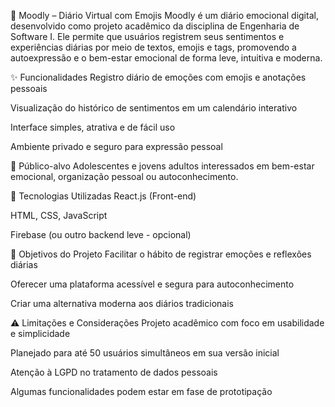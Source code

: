 📘 Moodly – Diário Virtual com Emojis
Moodly é um diário emocional digital, desenvolvido como projeto acadêmico da disciplina de Engenharia de Software I. Ele permite que usuários registrem seus sentimentos e experiências diárias por meio de textos, emojis e tags, promovendo a autoexpressão e o bem-estar emocional de forma leve, intuitiva e moderna.

✨ Funcionalidades
Registro diário de emoções com emojis e anotações pessoais

Visualização do histórico de sentimentos em um calendário interativo

Interface simples, atrativa e de fácil uso

Ambiente privado e seguro para expressão pessoal

👥 Público-alvo
Adolescentes e jovens adultos interessados em bem-estar emocional, organização pessoal ou autoconhecimento.

🚀 Tecnologias Utilizadas
React.js (Front-end)

HTML, CSS, JavaScript

Firebase (ou outro backend leve - opcional)

📌 Objetivos do Projeto
Facilitar o hábito de registrar emoções e reflexões diárias

Oferecer uma plataforma acessível e segura para autoconhecimento

Criar uma alternativa moderna aos diários tradicionais

⚠️ Limitações e Considerações
Projeto acadêmico com foco em usabilidade e simplicidade

Planejado para até 50 usuários simultâneos em sua versão inicial

Atenção à LGPD no tratamento de dados pessoais

Algumas funcionalidades podem estar em fase de prototipação

